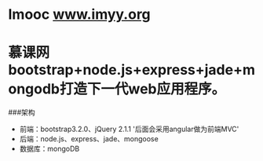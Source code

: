 Imooc
www.imyy.org
=====

慕课网bootstrap+node.js+express+jade+mongodb打造下一代web应用程序。
=====
###架构
 - 前端：bootstrap3.2.0、jQuery 2.1.1 '后面会采用angular做为前端MVC'
 - 后端：node.js、express、jade、mongoose
 - 数据库：mongoDB
